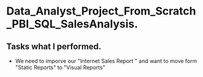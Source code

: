 # Data_Analyst_Project_From_Scratch_PBI_SQL_SalesAnalysis.

## Tasks what I performed.
   * We need to imporve our "Internet Sales Report " and want to move form "Static Reports" to "Visual Reports" 
